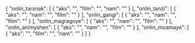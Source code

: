{
  "onlin_tarsnak": [
    {
      "aks": "",
      "film": "",
      "nam": ""
    }
  ],
  "onlin_tanzi": [
    {
      "aks": "",
      "nam": "",
      "film": ""
    }
  ],
  "onlin_gangi": [
    {
      "aks": "",
      "nam": "",
      "film": ""
    }
  ],
  "onlin_magragoye": [
    {
      "aks": "",
      "nam": "",
      "film": ""
    }
  ],
  "onlin_animyshen": [
    {
      "aks": "",
      "nam": "",
      "film": ""
    }
  ],
  "onlin_moamaye": [
    {
      "aks": "",
      "film": "",
      "nam": ""
    }
  ]
}
